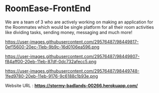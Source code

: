 # RoomEase-FrontEnd
We are a team of 3 who are actively working on making an application for the Roommates which would be single platform for all their room activities like dividing tasks, sending money, messaging and much more!

https://user-images.githubusercontent.com/29576487/98449817-0ef15600-20ec-11eb-9b9c-16d0106ea596.png

https://user-images.githubusercontent.com/29576487/98449807-f84aff00-20eb-11eb-87df-0dc732afecc5.png

https://user-images.githubusercontent.com/29576487/98449748-1fed9780-20eb-11eb-9176-9c6188c1b93e.png


Website URL : <b>https://stormy-badlands-00266.herokuapp.com/</b>

